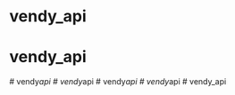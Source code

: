 # vendy_api
# vendy_api
#   v e n d y _ a p i  
 #   v e n d y _ a p i  
 #   v e n d y _ a p i  
 #   v e n d y _ a p i  
 #   v e n d y _ a p i  
 